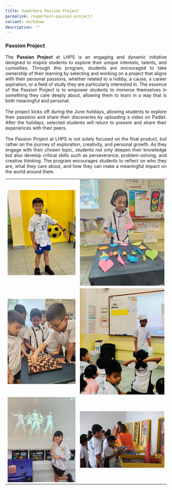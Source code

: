 ```yaml
---
title: Superhero Passion Project
permalink: /superhero-passion-project/
variant: markdown
description: ""
---
```

<h3><strong>Passion Project</strong></h3>

<p style="text-align: justify">The <strong>Passion Project</strong> at LHPS is an engaging and dynamic initiative designed to inspire students to explore their unique interests, talents, and curiosities. Through this program, students are encouraged to take ownership of their learning by selecting and working on a project that aligns with their personal passions, whether related to a hobby, a cause, a career aspiration, or a field of study they are particularly interested in. The essence of the Passion Project is to empower students to immerse themselves in something they care deeply about, allowing them to learn in a way that is both meaningful and personal.
<br><br>
The project kicks off during the June holidays, allowing students to explore their passions and share their discoveries by uploading a video on Padlet. After the holidays, selected students will return to present and share their experiences with their peers.
<br><br>
The Passion Project at LHPS is not solely focused on the final product, but rather on the journey of exploration, creativity, and personal growth. As they engage with their chosen topic, students not only deepen their knowledge but also develop critical skills such as perseverance, problem-solving, and creative thinking. The program encourages students to reflect on who they are, what they care about, and how they can make a meaningful impact on the world around them.
</p>


<table>
        <tbody>
            <tr>
            <td><img src="/images/Highlights/Superhero%20Acts%20Challenge/Picture11.jpg"></td>
            <td><img src="/images/Highlights/Superhero%20Acts%20Challenge/Picture12.jpg"></td>
        </tr>
        <tr>
            <td><img src="/images/Highlights/Superhero%20Acts%20Challenge/Picture13.jpg"></td>
            <td><img src="/images/Highlights/Superhero%20Acts%20Challenge/Picture14.jpg"></td>
        </tr>  
        <tr>
            <td><img src="/images/Highlights/Superhero%20Acts%20Challenge/Picture15.jpg"></td>
            <td><img src="/images/Highlights/Superhero%20Acts%20Challenge/Picture16.jpg"></td>
        </tr>
    </tbody>
</table>